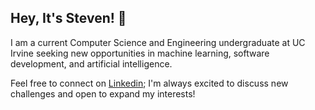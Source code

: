 ## Hey, It's Steven! 👋

<!--
**stevencao2005/stevencao2005** is a ✨ _special_ ✨ repository because its `README.md` (this file) appears on your GitHub profile.

Here are some ideas to get you started:

- 🔭 I’m currently working on ...
- 🌱 I’m currently learning ...
- 👯 I’m looking to collaborate on ...
- 🤔 I’m looking for help with ...
- 💬 Ask me about ...
- 📫 How to reach me: ...
- 😄 Pronouns: ...
- ⚡ Fun fact: ...
-->

I am a current Computer Science and Engineering undergraduate at UC Irvine seeking new opportunities in machine learning, software development, and artificial intelligence.

Feel free to connect on [Linkedin](https://www.linkedin.com/in/stevencao2005/); I'm always excited to discuss new challenges and open to expand my interests!
